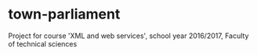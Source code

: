 # town-parliament
Project for course 'XML and web services', school year 2016/2017, Faculty of technical sciences
